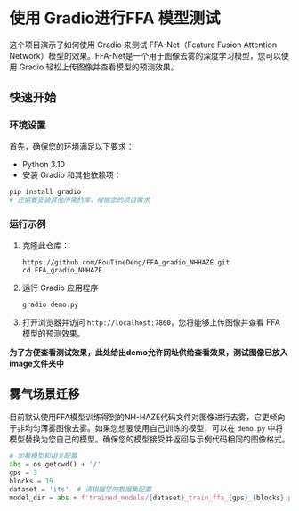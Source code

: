 # 使用 Gradio进行FFA 模型测试

这个项目演示了如何使用 Gradio 来测试 FFA-Net（Feature Fusion Attention Network）模型的效果。FFA-Net是一个用于图像去雾的深度学习模型，您可以使用 Gradio 轻松上传图像并查看模型的预测效果。

## 快速开始

### 环境设置

首先，确保您的环境满足以下要求：

- Python 3.10
- 安装 Gradio 和其他依赖项：

```bash
pip install gradio
# 还需要安装其他所需的库，根据您的项目需求
```

### 运行示例

1. 克隆此仓库：

   ```
   https://github.com/RouTineDeng/FFA_gradio_NHHAZE.git
   cd FFA_gradio_NHHAZE
   ```

2. 运行 Gradio 应用程序

   ```
   gradio demo.py
   ```

3. 打开浏览器并访问 `http://localhost:7860`，您将能够上传图像并查看 FFA 模型的预测效果。

**为了方便查看测试效果，此处给出demo允许网址供给查看效果，测试图像已放入image文件夹中**

## 雾气场景迁移

目前默认使用FFA模型训练得到的NH-HAZE代码文件对图像进行去雾，它更倾向于非均匀薄雾图像去雾。如果您想要使用自己训练的模型，可以在 `demo.py` 中将模型替换为您自己的模型。确保您的模型接受并返回与示例代码相同的图像格式。

```python
# 加载模型和相关配置
abs = os.getcwd() + '/'
gps = 3
blocks = 19
dataset = 'its'  # 请根据您的数据集配置
model_dir = abs + f'trained_models/{dataset}_train_ffa_{gps}_{blocks}.pk'
```

